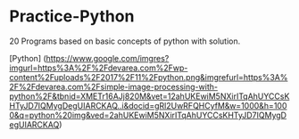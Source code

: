 # Practice-Python
20 Programs based on basic concepts of python with solution.

[Python] (https://www.google.com/imgres?imgurl=https%3A%2F%2Fdevarea.com%2Fwp-content%2Fuploads%2F2017%2F11%2Fpython.png&imgrefurl=https%3A%2F%2Fdevarea.com%2Fsimple-image-processing-with-python%2F&tbnid=XMETr16AJj820M&vet=12ahUKEwiM5NXirITqAhUYCCsKHTyJD7IQMygDegUIARCKAQ..i&docid=gRl2UwRFQHCyfM&w=1000&h=1000&q=python%20img&ved=2ahUKEwiM5NXirITqAhUYCCsKHTyJD7IQMygDegUIARCKAQ)
